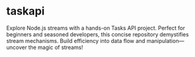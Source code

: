 # taskapi
Explore Node.js streams with a hands-on Tasks API project. Perfect for beginners and seasoned developers, this concise repository demystifies stream mechanisms. Build efficiency into data flow and manipulation—uncover the magic of streams!
